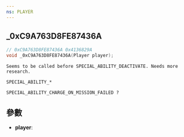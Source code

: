 ```yaml
---
ns: PLAYER
---
```

## _0xC9A763D8FE87436A

```c
// 0xC9A763D8FE87436A 0x4136829A
void _0xC9A763D8FE87436A(Player player);
```

```
Seems to be called before SPECIAL_ABILITY_DEACTIVATE. Needs more research.

SPECIAL_ABILITY_*

SPECIAL_ABILITY_CHARGE_ON_MISSION_FAILED ?
```

## 參數
* **player**: 

